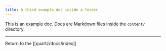 ```yaml
---
title: A third example doc inside a folder
---
```

This is an example doc. Docs are Markdown files inside the `content/` directory.

---

Return to the [[quartz/docs/index]]
